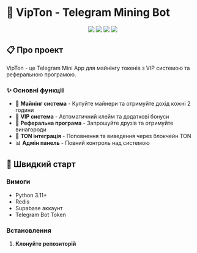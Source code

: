 # 🎰 VipTon - Telegram Mining Bot

<div align="center">
  <img src="https://img.shields.io/badge/Telegram-Bot-blue?style=for-the-badge&logo=telegram">
  <img src="https://img.shields.io/badge/Python-3.11-yellow?style=for-the-badge&logo=python">
  <img src="https://img.shields.io/badge/Flask-2.3-red?style=for-the-badge&logo=flask">
  <img src="https://img.shields.io/badge/Supabase-Database-green?style=for-the-badge&logo=supabase">
</div>

## 📋 Про проект

VipTon - це Telegram Mini App для майнінгу токенів з VIP системою та реферальною програмою.

### ✨ Основні функції

- 🎯 **Майнінг система** - Купуйте майнери та отримуйте дохід кожні 2 години
- 👑 **VIP система** - Автоматичний клейм та додаткові бонуси
- 🤝 **Реферальна програма** - Запрошуйте друзів та отримуйте винагороди
- 💎 **TON інтеграція** - Поповнення та виведення через блокчейн TON
- 📊 **Адмін панель** - Повний контроль над системою

## 🚀 Швидкий старт

### Вимоги

- Python 3.11+
- Redis
- Supabase аккаунт
- Telegram Bot Token

### Встановлення

1. **Клонуйте репозиторій**
```bash